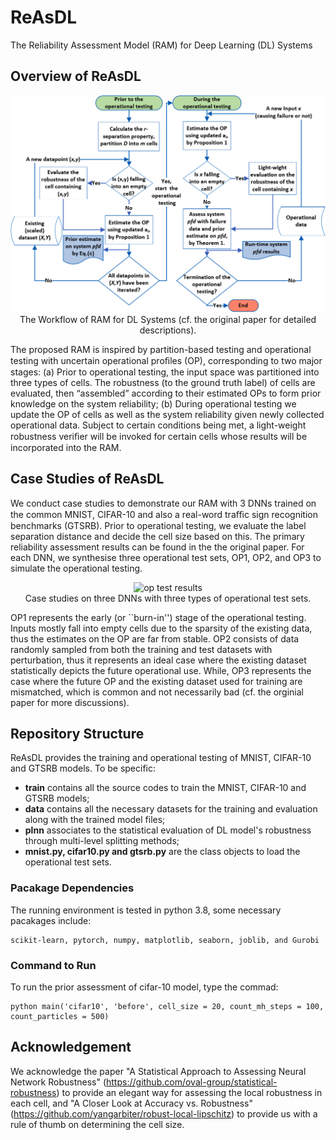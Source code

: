 # ReAsDL
The Reliability Assessment Model (RAM) for Deep Learning (DL) Systems  
## Overview of ReAsDL

<p align="center">
  <img src="images/fig_workflow.png" width="600" alt="RAM work flow">
  <br />
  The Workflow of RAM for DL Systems (cf. the original paper for detailed descriptions).
  <br />
</p>


The proposed RAM is inspired by partition-based testing and operational testing with uncertain operational proﬁles (OP), corresponding to two major stages: (a) Prior to operational testing, the input space was partitioned into three types of cells. The robustness (to the ground truth label) of cells are evaluated, then “assembled” according to their estimated OPs to form prior knowledge on the system reliability; (b) During operational testing we update the OP of cells as well as the system reliability given newly collected operational data. Subject to certain conditions being met, a light-weight robustness veriﬁer will be invoked for certain cells whose results will be incorporated into the RAM.

## Case Studies of ReAsDL

We conduct case studies to demonstrate our RAM with 3 DNNs trained on the common MNIST, CIFAR-10 and also a real-word traﬃc sign recognition benchmarks (GTSRB). Prior to operational testing, we evaluate the label separation distance and decide the cell size based on this. The primary reliability assessment results can be found in the the original paper. For each DNN, we synthesise three operational test sets, OP1, OP2, and OP3 to simulate the operational testing.

<p align="center">
  <img src="images/op_test.jpg" width="800" alt="op test results">
  <br />
  Case studies on three DNNs with three types of operational test sets.
  <br />
</p>

OP1 represents the early (or ``burn-in'') stage of the operational testing. Inputs mostly fall into empty cells due to the sparsity of the existing data, thus the estimates on the OP are far from stable. OP2 consists of data randomly sampled from both the training and test datasets with perturbation, thus it represents an ideal case where the existing dataset statistically depicts the future operational use. While, OP3 represents the case where the future OP and the existing dataset used for training are mismatched, which is common and not necessarily bad (cf. the orginial paper for more discussions).

## Repository Structure

ReAsDL provides the training and operational testing of MNIST, CIFAR-10 and GTSRB models. To be specific:

* **train** contains all the source codes to train the MNIST, CIFAR-10 and GTSRB models;
* **data** contains all the necessary datasets for the training and evaluation along with the trained model files;
* **plnn** associates to the statistical evaluation of DL model's robustness through multi-level splitting methods;
* **mnist.py, cifar10.py and gtsrb.py** are the class objects to load the operational test sets.


### Pacakage Dependencies 

The running environment is tested in python 3.8, some necessary pacakages include:

```
scikit-learn, pytorch, numpy, matplotlib, seaborn, joblib, and Gurobi
```

### Command to Run

To run the prior assessment of cifar-10 model, type the commad:
```
python main('cifar10', 'before', cell_size = 20, count_mh_steps = 100, count_particles = 500)
```

## Acknowledgement 

We acknowledge the paper "A Statistical Approach to Assessing Neural Network Robustness" (https://github.com/oval-group/statistical-robustness) to provide an elegant way for assessing the local robustness in each cell, and "A Closer Look at Accuracy vs. Robustness" (https://github.com/yangarbiter/robust-local-lipschitz) to provide us with a rule of thumb on determining the cell size.
